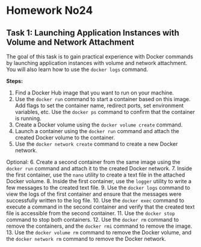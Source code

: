 # Homework No24

## Task 1: Launching Application Instances with Volume and Network Attachment

The goal of this task is to gain practical experience with Docker commands by launching application instances with volume and network attachment. You will also learn how to use the `docker logs` command.

**Steps:**
1. Find a Docker Hub image that you want to run on your machine.
2. Use the `docker run` command to start a container based on this image. Add flags to set the container name, redirect ports, set environment variables, etc. Use the `docker ps` command to confirm that the container is running.
3. Create a Docker volume using the `docker volume create` command.
4. Launch a container using the `docker run` command and attach the created Docker volume to the container.
5. Use the `docker network create` command to create a new Docker network.

Optional:
6. Create a second container from the same image using the `docker run` command and attach it to the created Docker network.
7. Inside the first container, use the `nano` utility to create a text file in the attached Docker volume.
8. Inside the first container, use the `logger` utility to write a few messages to the created text file.
9. Use the `docker logs` command to view the logs of the first container and ensure that the messages were successfully written to the log file.
10. Use the `docker exec` command to execute a command in the second container and verify that the created text file is accessible from the second container.
11. Use the `docker stop` command to stop both containers.
12. Use the `docker rm` command to remove the containers, and the `docker rmi` command to remove the image.
13. Use the `docker volume rm` command to remove the Docker volume, and the `docker network rm` command to remove the Docker network.